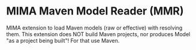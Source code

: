 # MIMA Maven Model Reader (MMR)

MIMA extension to load Maven models (raw or effective) with resolving them. This extension does NOT build
Maven projects, nor produces Model "as a project being built"! For that use Maven.